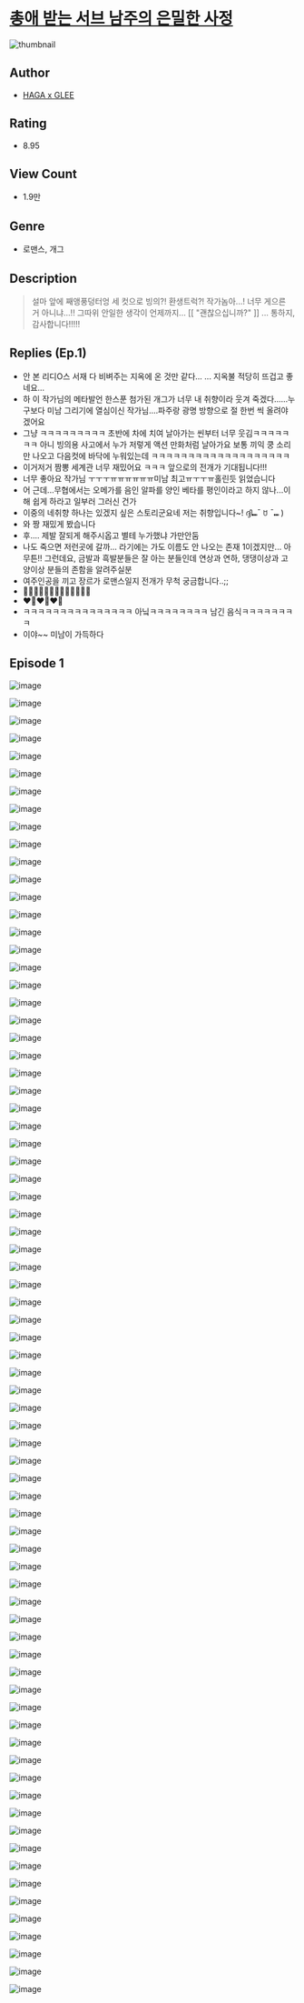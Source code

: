 # [총애 받는 서브 남주의 은밀한 사정](https://comic.naver.com/challenge/list?titleId=810588)
![thumbnail](https://image-comic.pstatic.net/user_contents_data/challenge_comic/2023/05/24/366977/upload_4122313395459679586_480x623.jpeg)

## Author
- [HAGA x GLEE](https://comic.naver.com/artistTitle?id=366977)

## Rating
- 8.95

## View Count
- 1.9만

## Genre
- 로맨스, 개그

## Description
> 설마 앞에 째앵풍덩터엉 세 컷으로 빙의?! 환생트럭?! 작가놈아...! 너무 게으른 거 아니냐...!! 그따위 안일한 생각이 언제까지... [[ "괜찮으십니까?" ]] ... 통하지, 감사합니다!!!!!

## Replies (Ep.1)
- 안 본 리디O스 서재 다 비벼주는 지옥에 온 것만 같다... ... 지옥불 적당히 뜨겁고 좋네요...
- 하 이 작가님의 메타발언 한스푼 첨가된 개그가 너무 내 취향이라 웃겨 죽겠다......누구보다 미남 그리기에 열심이신 작가님....파주랑 광명 방향으로 절 한번 씩 올려야겠어요
- 그냥 ㅋㅋㅋㅋㅋㅋㅋㅋㅋ 초반에 차에 치여 날아가는 씬부터 너무 웃김ㅋㅋㅋㅋㅋㅋㅋ 아니 빙의용 사고에서 누가 저렇게 액션 만화처럼 날아가요 보통 끼익 쿵 소리만 나오고 다음컷에 바닥에 누워있는데 ㅋㅋㅋㅋㅋㅋㅋㅋㅋㅋㅋㅋㅋㅋㅋㅋㅋㅋㅋ
- 이거저거 짬뽕 세계관 너무 재밌어요 ㅋㅋㅋ 앞으로의 전개가 기대됩니다!!!
- 너무 좋아요 작가님 ㅜㅜㅜㅠㅠㅠㅠㅠㅠ미남 최고ㅠㅜㅜㅠ홀린듯 읽었습니다
- 어 근데...무협에서는 오메가를 음인 알파를 양인 베타를 평인이라고 하지 않나...이해 쉽게 하라고 일부러 그러신 건가
- 이중의 네취향 하나는 있겠지 싶은 스토리군요네 저는 취향입니다~! ദ്ദി⑉¯ ꇴ ¯⑉ )
- 와 짱 재밌게 봤습니다
- 후.... 제발 잘되게 해주시옵고 별테 누가했냐 가만안둠
- 나도 죽으면 저런곳에 갈까... 라기에는 가도 이름도 안 나오는 존재 1이겠지만... 아무튼!! 그런데요, 금발과 흑발분들은 잘 아는 분들인데 연상과 연하, 댕댕이상과 고양이상 분들의 존함을 알려주실분
- 여주인공을 끼고 장르가 로맨스일지 전개가 무척 궁금합니다..;;
- 👍🏻👍🏻👍🏻👍🏻🌟🌟🌟🌟🌟
- ❤️‍🔥❤️‍🔥❤️‍🔥
- ㅋㅋㅋㅋㅋㅋㅋㅋㅋㅋㅋㅋㅋㅋㅋ 아닠ㅋㅋㅋㅋㅋㅋㅋㅋ 남긴 음식ㅋㅋㅋㅋㅋㅋㅋㅋ
- 이야~~ 미남이 가득하다

## Episode 1
![image](https://image-comic.pstatic.net/user_contents_data/challenge_comic/2023/05/24/366977/upload_3559029216326542388.jpeg)

![image](https://image-comic.pstatic.net/user_contents_data/challenge_comic/2023/05/24/366977/upload_3618418422808012083.jpeg)

![image](https://image-comic.pstatic.net/user_contents_data/challenge_comic/2023/05/24/366977/upload_4121976068711474225.jpeg)

![image](https://image-comic.pstatic.net/user_contents_data/challenge_comic/2023/05/24/366977/upload_7089573139116667696.jpeg)

![image](https://image-comic.pstatic.net/user_contents_data/challenge_comic/2023/05/24/366977/upload_3774352072408969520.jpeg)

![image](https://image-comic.pstatic.net/user_contents_data/challenge_comic/2023/05/24/366977/upload_3486455959925252450.jpeg)

![image](https://image-comic.pstatic.net/user_contents_data/challenge_comic/2023/05/24/366977/upload_7161064677940027703.jpeg)

![image](https://image-comic.pstatic.net/user_contents_data/challenge_comic/2023/05/24/366977/upload_7017228563853424183.jpeg)

![image](https://image-comic.pstatic.net/user_contents_data/challenge_comic/2023/05/24/366977/upload_7364854558157517925.jpeg)

![image](https://image-comic.pstatic.net/user_contents_data/challenge_comic/2023/05/24/366977/upload_7161345977628506417.jpeg)

![image](https://image-comic.pstatic.net/user_contents_data/challenge_comic/2023/05/24/366977/upload_3978706177430217266.jpeg)

![image](https://image-comic.pstatic.net/user_contents_data/challenge_comic/2023/05/24/366977/upload_7077800875034764597.jpeg)

![image](https://image-comic.pstatic.net/user_contents_data/challenge_comic/2023/05/24/366977/upload_7089850211771953200.jpeg)

![image](https://image-comic.pstatic.net/user_contents_data/challenge_comic/2023/05/24/366977/upload_7004846074472063280.jpeg)

![image](https://image-comic.pstatic.net/user_contents_data/challenge_comic/2023/05/24/366977/upload_7293357741708567398.jpeg)

![image](https://image-comic.pstatic.net/user_contents_data/challenge_comic/2023/05/24/366977/upload_4134698316715078964.jpeg)

![image](https://image-comic.pstatic.net/user_contents_data/challenge_comic/2023/05/24/366977/upload_7234015088354867253.jpeg)

![image](https://image-comic.pstatic.net/user_contents_data/challenge_comic/2023/05/24/366977/upload_3977630889451807585.jpeg)

![image](https://image-comic.pstatic.net/user_contents_data/challenge_comic/2023/05/24/366977/upload_3991936635975905589.jpeg)

![image](https://image-comic.pstatic.net/user_contents_data/challenge_comic/2023/05/24/366977/upload_7089563441067024697.jpeg)

![image](https://image-comic.pstatic.net/user_contents_data/challenge_comic/2023/05/24/366977/upload_3833234222137697890.jpeg)

![image](https://image-comic.pstatic.net/user_contents_data/challenge_comic/2023/05/24/366977/upload_4062865215483557424.jpeg)

![image](https://image-comic.pstatic.net/user_contents_data/challenge_comic/2023/05/24/366977/upload_3544444173847519544.jpeg)

![image](https://image-comic.pstatic.net/user_contents_data/challenge_comic/2023/05/24/366977/upload_4063203650320086584.jpeg)

![image](https://image-comic.pstatic.net/user_contents_data/challenge_comic/2023/05/24/366977/upload_3688838861198484276.jpeg)

![image](https://image-comic.pstatic.net/user_contents_data/challenge_comic/2023/05/24/366977/upload_3545234923766036070.jpeg)

![image](https://image-comic.pstatic.net/user_contents_data/challenge_comic/2023/05/24/366977/upload_7003207613923472737.jpeg)

![image](https://image-comic.pstatic.net/user_contents_data/challenge_comic/2023/05/24/366977/upload_3546927995612641077.jpeg)

![image](https://image-comic.pstatic.net/user_contents_data/challenge_comic/2023/05/24/366977/upload_7005739965262422833.jpeg)

![image](https://image-comic.pstatic.net/user_contents_data/challenge_comic/2023/05/24/366977/upload_3487018871925597235.jpeg)

![image](https://image-comic.pstatic.net/user_contents_data/challenge_comic/2023/05/24/366977/upload_7365184609194631735.jpeg)

![image](https://image-comic.pstatic.net/user_contents_data/challenge_comic/2023/05/24/366977/upload_3703709544685252661.jpeg)

![image](https://image-comic.pstatic.net/user_contents_data/challenge_comic/2023/05/24/366977/upload_3990578730525407543.jpeg)

![image](https://image-comic.pstatic.net/user_contents_data/challenge_comic/2023/05/24/366977/upload_7077797348027479653.jpeg)

![image](https://image-comic.pstatic.net/user_contents_data/challenge_comic/2023/05/24/366977/upload_3689917279483670630.jpeg)

![image](https://image-comic.pstatic.net/user_contents_data/challenge_comic/2023/05/24/366977/upload_3688560666838513252.jpeg)

![image](https://image-comic.pstatic.net/user_contents_data/challenge_comic/2023/05/24/366977/upload_3977298811100410674.jpeg)

![image](https://image-comic.pstatic.net/user_contents_data/challenge_comic/2023/05/24/366977/upload_7003150623263712817.jpeg)

![image](https://image-comic.pstatic.net/user_contents_data/challenge_comic/2023/05/24/366977/upload_3618473191459087668.jpeg)

![image](https://image-comic.pstatic.net/user_contents_data/challenge_comic/2023/05/24/366977/upload_7005127339783840824.jpeg)

![image](https://image-comic.pstatic.net/user_contents_data/challenge_comic/2023/05/24/366977/upload_3905293108994192229.jpeg)

![image](https://image-comic.pstatic.net/user_contents_data/challenge_comic/2023/05/24/366977/upload_4062640713265329717.jpeg)

![image](https://image-comic.pstatic.net/user_contents_data/challenge_comic/2023/05/24/366977/upload_7221294610699793253.jpeg)

![image](https://image-comic.pstatic.net/user_contents_data/challenge_comic/2023/05/24/366977/upload_3546974166410408806.jpeg)

![image](https://image-comic.pstatic.net/user_contents_data/challenge_comic/2023/05/24/366977/upload_7364853657100236132.jpeg)

![image](https://image-comic.pstatic.net/user_contents_data/challenge_comic/2023/05/24/366977/upload_4121129440479949365.jpeg)

![image](https://image-comic.pstatic.net/user_contents_data/challenge_comic/2023/05/24/366977/upload_7089003596304364389.jpeg)

![image](https://image-comic.pstatic.net/user_contents_data/challenge_comic/2023/05/24/366977/upload_4134979992732853349.jpeg)

![image](https://image-comic.pstatic.net/user_contents_data/challenge_comic/2023/05/24/366977/upload_4049070558001770594.jpeg)

![image](https://image-comic.pstatic.net/user_contents_data/challenge_comic/2023/05/24/366977/upload_7293127934397146211.jpeg)

![image](https://image-comic.pstatic.net/user_contents_data/challenge_comic/2023/05/24/366977/upload_3763098776184699238.jpeg)

![image](https://image-comic.pstatic.net/user_contents_data/challenge_comic/2023/05/24/366977/upload_7004898666245875252.jpeg)

![image](https://image-comic.pstatic.net/user_contents_data/challenge_comic/2023/05/24/366977/upload_3486457240580547425.jpeg)

![image](https://image-comic.pstatic.net/user_contents_data/challenge_comic/2023/05/24/366977/upload_7305464441992263729.jpeg)

![image](https://image-comic.pstatic.net/user_contents_data/challenge_comic/2023/05/24/366977/upload_7305792113586758449.jpeg)

![image](https://image-comic.pstatic.net/user_contents_data/challenge_comic/2023/05/24/366977/upload_3990814038915559472.jpeg)

![image](https://image-comic.pstatic.net/user_contents_data/challenge_comic/2023/05/24/366977/upload_3834033567087737142.jpeg)

![image](https://image-comic.pstatic.net/user_contents_data/challenge_comic/2023/05/24/366977/upload_3689119039142520162.jpeg)

![image](https://image-comic.pstatic.net/user_contents_data/challenge_comic/2023/05/24/366977/upload_3559027214869084001.jpeg)

![image](https://image-comic.pstatic.net/user_contents_data/challenge_comic/2023/05/24/366977/upload_3486403372309309029.jpeg)

![image](https://image-comic.pstatic.net/user_contents_data/challenge_comic/2023/05/24/366977/upload_7233688323686164067.jpeg)

![image](https://image-comic.pstatic.net/user_contents_data/challenge_comic/2023/05/24/366977/upload_3919593365761963109.jpeg)

![image](https://image-comic.pstatic.net/user_contents_data/challenge_comic/2023/05/24/366977/upload_3688503277398418488.jpeg)

![image](https://image-comic.pstatic.net/user_contents_data/challenge_comic/2023/05/24/366977/upload_7377519819777061176.jpeg)

![image](https://image-comic.pstatic.net/user_contents_data/challenge_comic/2023/05/24/366977/upload_7305460026685416240.jpeg)

![image](https://image-comic.pstatic.net/user_contents_data/challenge_comic/2023/05/24/366977/upload_7149576804409685303.jpeg)

![image](https://image-comic.pstatic.net/user_contents_data/challenge_comic/2023/05/24/366977/upload_7233456330172084789.jpeg)

![image](https://image-comic.pstatic.net/user_contents_data/challenge_comic/2023/05/24/366977/upload_3558743322546878263.jpeg)

![image](https://image-comic.pstatic.net/user_contents_data/challenge_comic/2023/05/24/366977/upload_3486686822957134128.jpeg)

![image](https://image-comic.pstatic.net/user_contents_data/challenge_comic/2023/05/24/366977/upload_3846697746261422131.jpeg)

![image](https://image-comic.pstatic.net/user_contents_data/challenge_comic/2023/05/24/366977/upload_7162521328949683041.jpeg)

![image](https://image-comic.pstatic.net/user_contents_data/challenge_comic/2023/05/24/366977/upload_3761130457902966323.jpeg)

![image](https://image-comic.pstatic.net/user_contents_data/challenge_comic/2023/05/24/366977/upload_7004844984255472179.jpeg)

![image](https://image-comic.pstatic.net/user_contents_data/challenge_comic/2023/05/24/366977/upload_3762307127880267832.jpeg)

![image](https://image-comic.pstatic.net/user_contents_data/challenge_comic/2023/05/24/366977/upload_4123386536813408817.jpeg)
